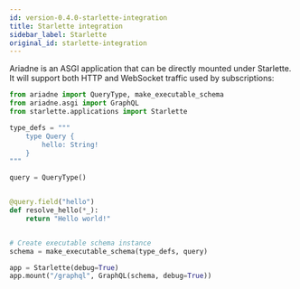 ```yaml
---
id: version-0.4.0-starlette-integration
title: Starlette integration
sidebar_label: Starlette
original_id: starlette-integration
---
```



Ariadne is an ASGI application that can be directly mounted under Starlette. It will support both HTTP and WebSocket traffic used by subscriptions:

```python
from ariadne import QueryType, make_executable_schema
from ariadne.asgi import GraphQL
from starlette.applications import Starlette

type_defs = """
    type Query {
        hello: String!
    }
"""

query = QueryType()


@query.field("hello")
def resolve_hello(*_):
    return "Hello world!"


# Create executable schema instance
schema = make_executable_schema(type_defs, query)

app = Starlette(debug=True)
app.mount("/graphql", GraphQL(schema, debug=True))
```